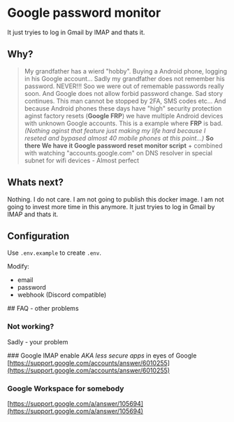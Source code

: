 # Google password monitor
It just tryies to log in Gmail by IMAP and thats it.
## Why?
> My grandfather has a wierd "hobby". Buying a Android phone, logging in his Google account...
> Sadly my grandfather does not remember his password. NEVER!!! Soo we were out of rememable passwords really soon. And Google does not allow forbid password change.
> Sad story continues. This man cannot be stopped by 2FA, SMS codes etc... And because Android phones these days have "high" security protection aginst factory resets (**Google FRP**) we have multiple Android devices with unknown Google accounts. 
> This is a example where **FRP** is bad. *(Nothing aginst that feature just making my life hard because I reseted and bypased almost 40 mobile phones at this point...)*
> **So there We have it Google password reset monitor script** + combined with watching "accounts.google.com" on DNS resolver in special subnet for wifi devices - Almost perfect

## Whats next?
Nothing. I do not care. I am not going to publish this docker image. I am not going to invest more time in this anymore.
It just tryies to log in Gmail by IMAP and thats it.

## Configuration
Use `.env.example` to create `.env`.

Modify:
- email
- password
- webhook (Discord compatible)

## FAQ - other problems
### Not working?
Sadly - your problem

### Google IMAP enable
*AKA less secure apps* in eyes of Google
[https://support.google.com/accounts/answer/6010255](https://support.google.com/accounts/answer/6010255)

### Google Workspace for somebody
[https://support.google.com/a/answer/105694](https://support.google.com/a/answer/105694)